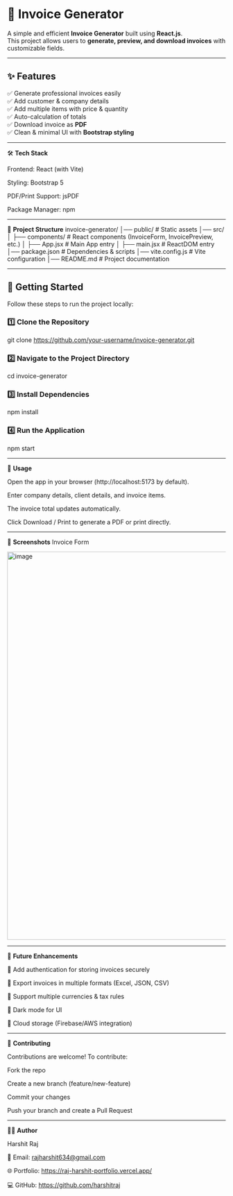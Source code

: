 # 🧾 Invoice Generator  

A simple and efficient **Invoice Generator** built using **React.js**.  
This project allows users to **generate, preview, and download invoices** with customizable fields.  

---

## ✨ Features  

✅ Generate professional invoices easily  
✅ Add customer & company details  
✅ Add multiple items with price & quantity  
✅ Auto-calculation of totals  
✅ Download invoice as **PDF**  
✅ Clean & minimal UI with **Bootstrap styling**  

---




🛠️ **Tech Stack**

Frontend: React (with Vite)

Styling: Bootstrap 5

PDF/Print Support: jsPDF

Package Manager: npm 


---


📂 **Project Structure**
invoice-generator/
│── public/             # Static assets
│── src/
│   ├── components/     # React components (InvoiceForm, InvoicePreview, etc.)
│   ├── App.jsx         # Main App entry
│   ├── main.jsx        # ReactDOM entry
│── package.json        # Dependencies & scripts
│── vite.config.js      # Vite configuration
│── README.md           # Project documentation


---

## 🚀 Getting Started  

Follow these steps to run the project locally:  

### 1️⃣ Clone the Repository  

git clone https://github.com/your-username/invoice-generator.git

### 2️⃣ Navigate to the Project Directory
cd invoice-generator

### 3️⃣ Install Dependencies
npm install

### 4️⃣ Run the Application
npm start


---


🎨 **Usage**

Open the app in your browser (http://localhost:5173 by default).

Enter company details, client details, and invoice items.

The invoice total updates automatically.

Click Download / Print to generate a PDF or print directly.


---


📸 **Screenshots**
Invoice Form

<img width="1372" height="895" alt="image" src="https://github.com/user-attachments/assets/da1f7b05-4596-4383-90b7-b9f3af58682f" />


---


📌 **Future Enhancements**

🔹 Add authentication for storing invoices securely

🔹 Export invoices in multiple formats (Excel, JSON, CSV)

🔹 Support multiple currencies & tax rules

🔹 Dark mode for UI

🔹 Cloud storage (Firebase/AWS integration)


---


🤝 **Contributing**

Contributions are welcome! To contribute:

Fork the repo

Create a new branch (feature/new-feature)

Commit your changes

Push your branch and create a Pull Request



---


👨‍💻 **Author**

Harshit Raj

📧 Email: rajharshit634@gmail.com

🌐 Portfolio: https://raj-harshit-portfolio.vercel.app/

💻 GitHub: https://github.com/harshitraj
